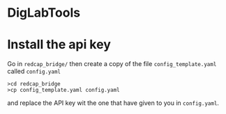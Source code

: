 # DigLabTools

# Install the api key

Go in ```redcap_bridge/``` then create a copy of the file ```config_template.yaml``` called ```config.yaml```
```
>cd redcap_bridge
>cp config_template.yaml config.yaml

```

and replace the API key wit the one that have given to you in ```config.yaml```.
